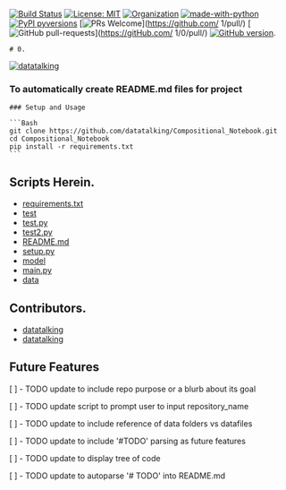 [![Build Status](https://travis-ci.com/1/0.svg?branch=master)](https://travis-ci.com/1/0)
[![License: MIT](https://img.shields.io/badge/License-MIT-red.svg)](https://opensource.org/licenses/MIT)
[![Organization](https://img.shields.io/badge/Org-datatalking-blue.svg)](https://github.com/datatalking)
[![made-with-python](https://img.shields.io/badge/Made%20with-Python-1f425f.svg)](https://www.python.org/)
[![PyPI pyversions](https://img.shields.io/pypi/pyversions/ansicolortags.svg)](
https://pypi.python.org/pypi/ansicolortags/)
[![PRs Welcome](https://img.shields.io/badge/PRs-welcome-brightgreen.svg?style=flat-square)](https://github.com/
1/pull/)
[![GitHub pull-requests](https://img.shields.io/github/issues-pr/Naereen/StrapDown.js.svg)](https://gitHub.com/
1/0/pull/)
[![GitHub version](https://badge.fury.io/gh/Naereen%2FStrapDown.js.svg)](https://github.com/1/0).

    # 0.

[![datatalking](https://img.shields.io/badge/Author-datatalking-cyan.svg?style=for-the-badge)](https://github.com/datatalking)

### To automatically create README.md files for project

    ### Setup and Usage

    ```Bash
    git clone https://github.com/datatalking/Compositional_Notebook.git
    cd Compositional_Notebook
    pip install -r requirements.txt
    ```

## Scripts Herein.

* [requirements.txt](https://github.com/datatalking/Compositional_Notebook/blob/master/requirements.txt)
* [test](https://github.com/datatalking/Compositional_Notebook/blob/master/test)
* [test.py](https://github.com/datatalking/Compositional_Notebook/blob/master/test.py)
* [test2.py](https://github.com/datatalking/Compositional_Notebook/blob/master/test2.py)
* [README.md](https://github.com/datatalking/Compositional_Notebook/blob/master/README.md)
* [setup.py](https://github.com/datatalking/Compositional_Notebook/blob/master/setup.py)
* [model](https://github.com/datatalking/Compositional_Notebook/blob/master/model)
* [main.py](https://github.com/datatalking/Compositional_Notebook/blob/master/main.py)
* [data](https://github.com/datatalking/Compositional_Notebook/blob/master/data)

## Contributors.

* [datatalking](https://github.com/datatalking)
* [datatalking](https://github.com/datatalking)

## Future Features

[ ] - TODO update to include repo purpose or a blurb about its goal

[ ] - TODO update script to prompt user to input repository_name

[ ] - TODO update to include reference of data folders vs datafiles

[ ] - TODO update to include '#TODO' parsing as future features

[ ] - TODO update to display tree of code

[ ] - TODO update to autoparse '# TODO' into README.md